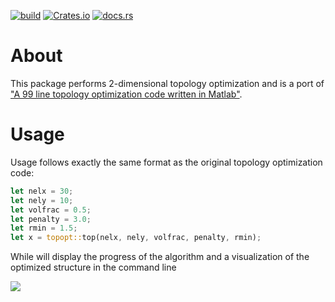 [![build](https://github.com/cmccomb/topopt-rs/actions/workflows/tests.yml/badge.svg)](https://github.com/cmccomb/topopt-rs/actions/workflows/tests.yml)
[![Crates.io](https://img.shields.io/crates/v/topopt.svg)](https://crates.io/crates/topopt)
[![docs.rs](https://docs.rs/topopt/badge.svg)](https://docs.rs/topopt)

# About
This package performs 2-dimensional topology optimization and is a port of ["A 99 line topology optimization code written in Matlab"](https://www.topopt.mek.dtu.dk/apps-and-software/a-99-line-topology-optimization-code-written-in-matlab).

# Usage
Usage follows exactly the same format as the original topology optimization code:
```rust
let nelx = 30;
let nely = 10;
let volfrac = 0.5;
let penalty = 3.0;
let rmin = 1.5;
let x = topopt::top(nelx, nely, volfrac, penalty, rmin);
```
While will display the progress of the algorithm and a visualization of the optimized structure in the command line

![](https://raw.githubusercontent.com/cmccomb/topopt-rs/master/mbb.gif)
